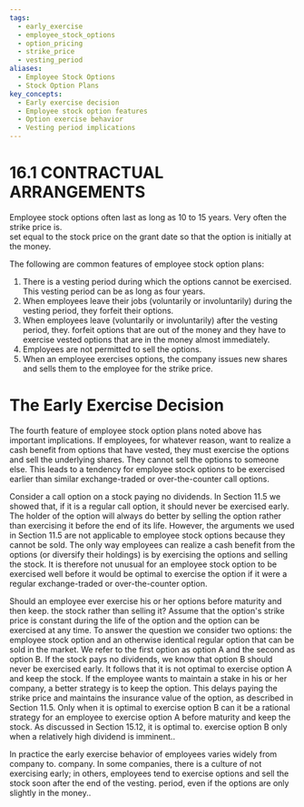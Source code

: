 ```yaml
---
tags:
  - early_exercise
  - employee_stock_options
  - option_pricing
  - strike_price
  - vesting_period
aliases:
  - Employee Stock Options
  - Stock Option Plans
key_concepts:
  - Early exercise decision
  - Employee stock option features
  - Option exercise behavior
  - Vesting period implications
---
```


# 16.1 CONTRACTUAL ARRANGEMENTS  

Employee stock options often last as long as 10 to 15 years. Very often the strike price is.   
set equal to the stock price on the grant date so that the option is initially at the money.  

The following are common features of employee stock option plans:  

1. There is a vesting period during which the options cannot be exercised. This vesting period can be as long as four years.   
2. When employees leave their jobs (voluntarily or involuntarily) during the vesting period, they forfeit their options.   
3. When employees leave (voluntarily or involuntarily) after the vesting period, they. forfeit options that are out of the money and they have to exercise vested options that are in the money almost immediately.   
4. Employees are not permitted to sell the options.   
5. When an employee exercises options, the company issues new shares and sells them to the employee for the strike price.  

# The Early Exercise Decision  

The fourth feature of employee stock option plans noted above has important implications. If employees, for whatever reason, want to realize a cash benefit from options that have vested, they must exercise the options and sell the underlying shares. They cannot sell the options to someone else. This leads to a tendency for employee stock options to be exercised earlier than similar exchange-traded or over-the-counter call options.  

Consider a call option on a stock paying no dividends. In Section 11.5 we showed that, if it is a regular call option, it should never be exercised early. The holder of the option will always do better by selling the option rather than exercising it before the end of its life. However, the arguments we used in Section 11.5 are not applicable to employee stock options because they cannot be sold. The only way employees can realize a cash benefit from the options (or diversify their holdings) is by exercising the options and selling the stock. It is therefore not unusual for an employee stock option to be exercised well before it would be optimal to exercise the option if it were a regular exchange-traded or over-the-counter option.  

Should an employee ever exercise his or her options before maturity and then keep. the stock rather than selling it? Assume that the option's strike price is constant during the life of the option and the option can be exercised at any time. To answer the question we consider two options: the employee stock option and an otherwise identical regular option that can be sold in the market. We refer to the first option as option A and the second as option B. If the stock pays no dividends, we know that option B should never be exercised early. It follows that it is not optimal to exercise option A and keep the stock. If the employee wants to maintain a stake in his or her company, a better strategy is to keep the option. This delays paying the strike price and maintains the insurance value of the option, as described in Section 11.5. Only when it is optimal to exercise option B can it be a rational strategy for an employee to exercise option A before maturity and keep the stock. As discussed in Section 15.12, it is optimal to. exercise option B only when a relatively high dividend is imminent..  

In practice the early exercise behavior of employees varies widely from company to. company. In some companies, there is a culture of not exercising early; in others, employees tend to exercise options and sell the stock soon after the end of the vesting. period, even if the options are only slightly in the money..  

